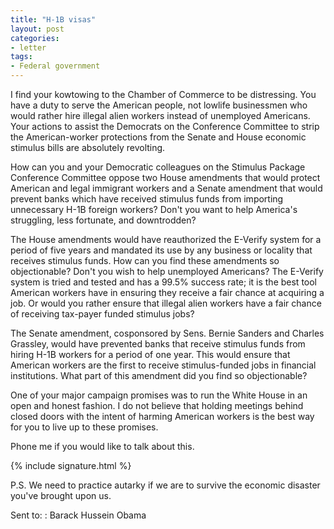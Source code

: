 ```yaml
---
title: "H-1B visas"
layout: post
categories:
- letter
tags:
- Federal government
---
```


I find your kowtowing to the Chamber of Commerce to be distressing. You have a duty to serve the American people, not lowlife businessmen who would rather hire illegal alien workers instead of unemployed Americans. Your actions to assist the Democrats on the Conference Committee to strip the American-worker protections from the Senate and House economic stimulus bills are absolutely revolting.

How can you and your Democratic colleagues on the Stimulus Package Conference Committee oppose two House amendments that would protect American and legal immigrant workers and a Senate amendment that would prevent banks which have received stimulus funds from importing unnecessary H-1B foreign workers? Don't you want to help America's struggling, less fortunate, and downtrodden?

The House amendments would have reauthorized the E-Verify system for a period of five years and mandated its use by any business or locality that receives stimulus funds. How can you find these amendments so objectionable? Don't you wish to help unemployed Americans? The E-Verify system is tried and tested and has a 99.5% success rate; it is the best tool American workers have in ensuring they receive a fair chance at acquiring a job. Or would you rather ensure that illegal alien workers have a fair chance of receiving tax-payer funded stimulus jobs?

The Senate amendment, cosponsored by Sens. Bernie Sanders and Charles Grassley, would have prevented banks that receive stimulus funds from hiring H-1B workers for a period of one year. This would ensure that American workers are the first to receive stimulus-funded jobs in financial institutions. What part of this amendment did you find so objectionable?

One of your major campaign promises was to run the White House in an open and honest fashion. I do not believe that holding meetings behind closed doors with the intent of harming American workers is the best way for you to live up to these promises.

Phone me if you would like to talk about this.

{% include signature.html %}

P.S. We need to practice autarky if we are to survive the economic disaster you've brought upon us.

Sent to:
: Barack Hussein Obama
